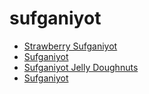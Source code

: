 # sufganiyot

 * [Strawberry Sufganiyot](../../index/s/strawberry-sufganiyot-51198880.json)
 * [Sufganiyot](../../index/s/sufganiyot-40003.json)
 * [Sufganiyot Jelly Doughnuts](../../index/s/sufganiyot-jelly-doughnuts-51133810.json)
 * [Sufganiyot](../../index/s/sufganiyot.json)
